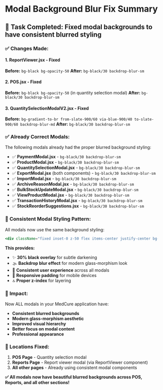 # Modal Background Blur Fix Summary

## 🎯 **Task Completed**: Fixed modal backgrounds to have consistent blurred styling

### ✅ **Changes Made:**

#### 1. **ReportViewer.jsx** - Fixed

**Before:** `bg-black bg-opacity-50`
**After:** `bg-black/30 backdrop-blur-sm`

#### 2. **POS.jsx** - Fixed

**Before:** `bg-black bg-opacity-50` (in quantity selection modal)
**After:** `bg-black/30 backdrop-blur-sm`

#### 3. **QuantitySelectionModalV2.jsx** - Fixed

**Before:** `bg-gradient-to-br from-slate-900/60 via-blue-900/40 to-slate-900/60 backdrop-blur-md`
**After:** `bg-black/30 backdrop-blur-sm`

### ✅ **Already Correct Modals:**

The following modals already had the proper blurred background styling:

- ✅ **PaymentModal.jsx** - `bg-black/30 backdrop-blur-sm`
- ✅ **ProductModal.jsx** - `bg-black/30 backdrop-blur-sm`
- ✅ **QuantitySelectionModal.jsx** - `bg-black/30 backdrop-blur-sm`
- ✅ **ExportModal.jsx** (both components) - `bg-black/30 backdrop-blur-sm`
- ✅ **ImportModal.jsx** - `bg-black/30 backdrop-blur-sm`
- ✅ **ArchiveReasonModal.jsx** - `bg-black/30 backdrop-blur-sm`
- ✅ **BulkStockUpdateModal.jsx** - `bg-black/30 backdrop-blur-sm`
- ✅ **ViewProductModal.jsx** - `bg-black/30 backdrop-blur-sm`
- ✅ **TransactionHistoryModal.jsx** - `bg-black/30 backdrop-blur-sm`
- ✅ **StockReorderSuggestions.jsx** - `bg-black/30 backdrop-blur-sm`

### 🎨 **Consistent Modal Styling Pattern:**

All modals now use the same background styling:

```jsx
<div className="fixed inset-0 z-50 flex items-center justify-center bg-black/30 backdrop-blur-sm p-4">
```

**This provides:**

- ✨ **30% black overlay** for subtle darkening
- 🌫️ **Backdrop blur effect** for modern glass-morphism look
- 🎯 **Consistent user experience** across all modals
- 📱 **Responsive padding** for mobile devices
- 🔝 **Proper z-index** for layering

### 🚀 **Impact:**

Now ALL modals in your MedCure application have:

- **Consistent blurred backgrounds**
- **Modern glass-morphism aesthetic**
- **Improved visual hierarchy**
- **Better focus on modal content**
- **Professional appearance**

### 📍 **Locations Fixed:**

1. **POS Page** - Quantity selection modal
2. **Reports Page** - Report viewer modal (via ReportViewer component)
3. **All other pages** - Already using consistent modal components

**✅ All modals now have beautiful blurred backgrounds across POS, Reports, and all other sections!**
